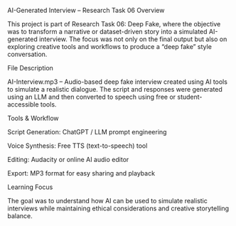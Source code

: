 AI-Generated Interview – Research Task 06
Overview

This project is part of Research Task 06: Deep Fake, where the objective was to transform a narrative or dataset-driven story into a simulated AI-generated interview. The focus was not only on the final output but also on exploring creative tools and workflows to produce a “deep fake” style conversation.

File Description

AI-Interview.mp3 – Audio-based deep fake interview created using AI tools to simulate a realistic dialogue.
The script and responses were generated using an LLM and then converted to speech using free or student-accessible tools.

Tools & Workflow

Script Generation: ChatGPT / LLM prompt engineering

Voice Synthesis: Free TTS (text-to-speech) tool

Editing: Audacity or online AI audio editor

Export: MP3 format for easy sharing and playback

Learning Focus

The goal was to understand how AI can be used to simulate realistic interviews while maintaining ethical considerations and creative storytelling balance.
